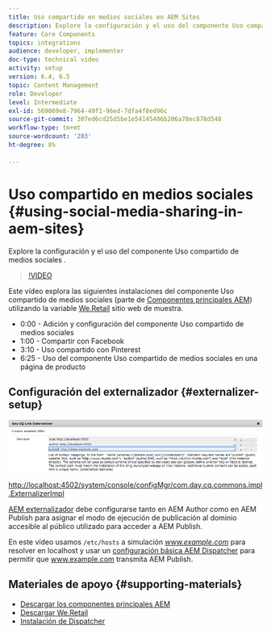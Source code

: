 ```yaml
---
title: Uso compartido en medios sociales en AEM Sites
description: Explore la configuración y el uso del componente Uso compartido de medios sociales .
feature: Core Components
topics: integrations
audience: developer, implementer
doc-type: technical video
activity: setup
version: 6.4, 6.5
topic: Content Management
role: Developer
level: Intermediate
exl-id: 569069e8-7964-49f1-96ed-7dfa4f8ed96c
source-git-commit: 307ed6cd25d5be1e54145406b206a78ec878d548
workflow-type: tm+mt
source-wordcount: '203'
ht-degree: 8%

---
```


# Uso compartido en medios sociales {#using-social-media-sharing-in-aem-sites}

Explore la configuración y el uso del componente Uso compartido de medios sociales .

>[!VIDEO](https://video.tv.adobe.com/v/18897/?quality=9&learn=on)

Este vídeo explora las siguientes instalaciones del componente Uso compartido de medios sociales (parte de [Componentes principales AEM](https://experienceleague.adobe.com/docs/experience-manager-core-components/using/introduction.html?lang=es)) utilizando la variable [We.Retail](https://github.com/Adobe-Marketing-Cloud/aem-sample-we-retail#weretail) sitio web de muestra.

* 0:00 - Adición y configuración del componente Uso compartido de medios sociales
* 1:00 - Compartir con Facebook
* 3:10 - Uso compartido con Pinterest
* 6:25 - Uso del componente Uso compartido de medios sociales en una página de producto

## Configuración del externalizador {#externalizer-setup}

![Externalizador de vínculos de CQ de día](assets/externalizer.png)

[http://localhost:4502/system/console/configMgr/com.day.cq.commons.impl.ExternalizerImpl](http://localhost:4502/system/console/configMgr/com.day.cq.commons.impl.ExternalizerImpl)

[AEM externalizador](https://helpx.adobe.com/experience-manager/6-5/sites/developing/using/externalizer.html) debe configurarse tanto en AEM Author como en AEM Publish para asignar el modo de ejecución de publicación al dominio accesible al público utilizado para acceder a AEM Publish.

En este vídeo usamos `/etc/hosts` a simulación *www.example.com* para resolver en localhost y usar un [configuración básica AEM Dispatcher](https://experienceleague.adobe.com/docs/experience-manager-dispatcher/using/getting-started/dispatcher-install.html) para permitir que www.example.com transmita AEM Publish.

## Materiales de apoyo {#supporting-materials}

* [Descargar los componentes principales AEM](https://github.com/adobe/aem-core-wcm-components/releases)
* [Descargar We.Retail](https://github.com/Adobe-Marketing-Cloud/aem-sample-we-retail/releases)
* [Instalación de Dispatcher](https://experienceleague.adobe.com/docs/experience-manager-dispatcher/using/getting-started/dispatcher-install.html)
